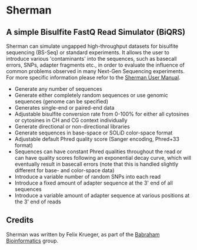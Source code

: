 # Sherman
## A simple Bisulfite FastQ Read Simulator (BiQRS)


Sherman can simulate ungapped high-throughput datasets for bisulfite sequencing (BS-Seq) or standard experiments. It allows the user to introduce various 'contaminants' into the sequences, such as basecall errors, SNPs, adapter fragments etc., in order to evaluate the influence of common problems observed in many Next-Gen Sequencing experiments. For more specific information please refor to the [Sherman User Manual](Sherman_User_Manual.md).

- Generate any number of sequences
- Generate either completely random sequences or use genomic sequences (genome can be specified)
- Generates single-end or paired-end data
- Adjustable bisulfite conversion rate from 0-100% for either all cytosines or cytosines in CH and CG context individually
- Generate directional or non-directional libraries
- Generate sequences in base-space or SOLiD color-space format
- Adjustable default Phred quality score (Sanger encoding, Phred+33 format)
- Sequences can have constant Phred qualities throughout the read or can have quality scores following an exponential decay curve, which will eventually result in basecall errors (note that this is handled slightly different for base- and color-space data)
- Introduce a variable number of random SNPs into each read
- Introduce a fixed amount of adapter sequence at the 3' end of all sequences
- Introduce a variable amount of adapter sequence at various positions at the 3' end of reads

## Credits

Sherman was written by Felix Krueger, as part of the [Babraham Bioinformatics](https://www.bioinformatics.babraham.ac.uk/projects/sherman/) group.
